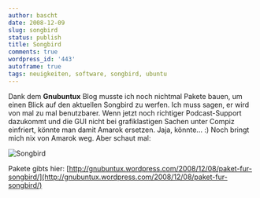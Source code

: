 ```yaml
---
author: bascht
date: 2008-12-09
slug: songbird
status: publish
title: Songbird
comments: true
wordpress_id: '443'
autoframe: true
tags: neuigkeiten, software, songbird, ubuntu
---
```


Dank dem **Gnubuntux** Blog musste ich noch nichtmal Pakete bauen,
um einen Blick auf den aktuellen Songbird zu werfen. Ich muss
sagen, er wird von mal zu mal benutzbarer. Wenn jetzt noch
richtiger Podcast-Support dazukommt und die GUI nicht bei
grafiklastigen Sachen unter Compiz einfriert, könnte man damit
Amarok ersetzen. Jaja, könnte... :) Noch bringt mich nix von Amarok
weg. Aber schaut mal:

![Songbird](https://img.bascht.com/uploads/big/4288b6fe3c9b335b9aaa4fcdcce47cc5.jpg)

Pakete gibts hier:
[http://gnubuntux.wordpress.com/2008/12/08/paket-fur-songbird/](http://gnubuntux.wordpress.com/2008/12/08/paket-fur-songbird/)
